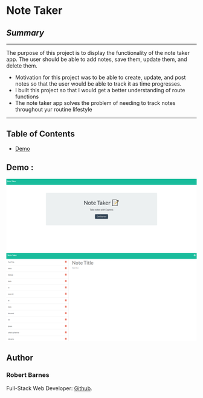 # **Note Taker** 



## *Summary*
---
The purpose of this project is to display the functionality of the note taker app. The user should be able to add notes, save them, update them, and delete them. 

- Motivation for this project was to be able to create, update, and post notes so that the user would be able to track it as time progresses.
- I built this project so that I would get a better understanding of route functions
- The note taker app solves the problem of needing to track notes throughout yur routine lifestyle


---

## Table of Contents

- [Demo](#demo)


## Demo :
<img src="assets/Screenshot1.png">

<img src="assets/Screenshot2.png">







## Author
### Robert Barnes
Full-Stack Web Developer: 
[Github](https://github.com/okingdomz/express-projecttt).